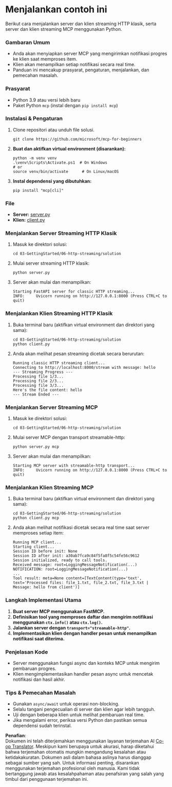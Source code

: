 <!--
CO_OP_TRANSLATOR_METADATA:
{
  "original_hash": "4c4da5949611d91b06d8a5d450aae8d6",
  "translation_date": "2025-07-13T21:21:15+00:00",
  "source_file": "03-GettingStarted/06-http-streaming/solution/python/README.md",
  "language_code": "id"
}
-->
# Menjalankan contoh ini

Berikut cara menjalankan server dan klien streaming HTTP klasik, serta server dan klien streaming MCP menggunakan Python.

### Gambaran Umum

- Anda akan menyiapkan server MCP yang mengirimkan notifikasi progres ke klien saat memproses item.
- Klien akan menampilkan setiap notifikasi secara real time.
- Panduan ini mencakup prasyarat, pengaturan, menjalankan, dan pemecahan masalah.

### Prasyarat

- Python 3.9 atau versi lebih baru
- Paket Python `mcp` (instal dengan `pip install mcp`)

### Instalasi & Pengaturan

1. Clone repositori atau unduh file solusi.

   ```pwsh
   git clone https://github.com/microsoft/mcp-for-beginners
   ```

1. **Buat dan aktifkan virtual environment (disarankan):**

   ```pwsh
   python -m venv venv
   .\venv\Scripts\Activate.ps1  # On Windows
   # or
   source venv/bin/activate      # On Linux/macOS
   ```

1. **Instal dependensi yang dibutuhkan:**

   ```pwsh
   pip install "mcp[cli]"
   ```

### File

- **Server:** [server.py](../../../../../../03-GettingStarted/06-http-streaming/solution/python/server.py)
- **Klien:** [client.py](../../../../../../03-GettingStarted/06-http-streaming/solution/python/client.py)

### Menjalankan Server Streaming HTTP Klasik

1. Masuk ke direktori solusi:

   ```pwsh
   cd 03-GettingStarted/06-http-streaming/solution
   ```

2. Mulai server streaming HTTP klasik:

   ```pwsh
   python server.py
   ```

3. Server akan mulai dan menampilkan:

   ```
   Starting FastAPI server for classic HTTP streaming...
   INFO:     Uvicorn running on http://127.0.0.1:8000 (Press CTRL+C to quit)
   ```

### Menjalankan Klien Streaming HTTP Klasik

1. Buka terminal baru (aktifkan virtual environment dan direktori yang sama):

   ```pwsh
   cd 03-GettingStarted/06-http-streaming/solution
   python client.py
   ```

2. Anda akan melihat pesan streaming dicetak secara berurutan:

   ```text
   Running classic HTTP streaming client...
   Connecting to http://localhost:8000/stream with message: hello
   --- Streaming Progress ---
   Processing file 1/3...
   Processing file 2/3...
   Processing file 3/3...
   Here's the file content: hello
   --- Stream Ended ---
   ```

### Menjalankan Server Streaming MCP

1. Masuk ke direktori solusi:
   ```pwsh
   cd 03-GettingStarted/06-http-streaming/solution
   ```
2. Mulai server MCP dengan transport streamable-http:
   ```pwsh
   python server.py mcp
   ```
3. Server akan mulai dan menampilkan:
   ```
   Starting MCP server with streamable-http transport...
   INFO:     Uvicorn running on http://127.0.0.1:8000 (Press CTRL+C to quit)
   ```

### Menjalankan Klien Streaming MCP

1. Buka terminal baru (aktifkan virtual environment dan direktori yang sama):
   ```pwsh
   cd 03-GettingStarted/06-http-streaming/solution
   python client.py mcp
   ```
2. Anda akan melihat notifikasi dicetak secara real time saat server memproses setiap item:
   ```
   Running MCP client...
   Starting client...
   Session ID before init: None
   Session ID after init: a30ab7fca9c84f5fa8f5c54fe56c9612
   Session initialized, ready to call tools.
   Received message: root=LoggingMessageNotification(...)
   NOTIFICATION: root=LoggingMessageNotification(...)
   ...
   Tool result: meta=None content=[TextContent(type='text', text='Processed files: file_1.txt, file_2.txt, file_3.txt | Message: hello from client')]
   ```

### Langkah Implementasi Utama

1. **Buat server MCP menggunakan FastMCP.**
2. **Definisikan tool yang memproses daftar dan mengirim notifikasi menggunakan `ctx.info()` atau `ctx.log()`.**
3. **Jalankan server dengan `transport="streamable-http"`.**
4. **Implementasikan klien dengan handler pesan untuk menampilkan notifikasi saat diterima.**

### Penjelasan Kode
- Server menggunakan fungsi async dan konteks MCP untuk mengirim pembaruan progres.
- Klien mengimplementasikan handler pesan async untuk mencetak notifikasi dan hasil akhir.

### Tips & Pemecahan Masalah

- Gunakan `async/await` untuk operasi non-blocking.
- Selalu tangani pengecualian di server dan klien agar lebih tangguh.
- Uji dengan beberapa klien untuk melihat pembaruan real time.
- Jika mengalami error, periksa versi Python dan pastikan semua dependensi sudah terinstal.

**Penafian**:  
Dokumen ini telah diterjemahkan menggunakan layanan terjemahan AI [Co-op Translator](https://github.com/Azure/co-op-translator). Meskipun kami berupaya untuk akurasi, harap diketahui bahwa terjemahan otomatis mungkin mengandung kesalahan atau ketidakakuratan. Dokumen asli dalam bahasa aslinya harus dianggap sebagai sumber yang sah. Untuk informasi penting, disarankan menggunakan terjemahan profesional oleh manusia. Kami tidak bertanggung jawab atas kesalahpahaman atau penafsiran yang salah yang timbul dari penggunaan terjemahan ini.